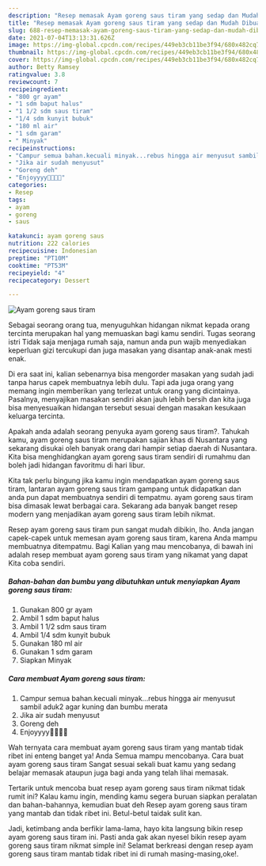 ```yaml
---
description: "Resep memasak Ayam goreng saus tiram yang sedap dan Mudah Dibuat"
title: "Resep memasak Ayam goreng saus tiram yang sedap dan Mudah Dibuat"
slug: 688-resep-memasak-ayam-goreng-saus-tiram-yang-sedap-dan-mudah-dibuat
date: 2021-07-04T13:13:31.626Z
image: https://img-global.cpcdn.com/recipes/449eb3cb11be3f94/680x482cq70/ayam-goreng-saus-tiram-foto-resep-utama.jpg
thumbnail: https://img-global.cpcdn.com/recipes/449eb3cb11be3f94/680x482cq70/ayam-goreng-saus-tiram-foto-resep-utama.jpg
cover: https://img-global.cpcdn.com/recipes/449eb3cb11be3f94/680x482cq70/ayam-goreng-saus-tiram-foto-resep-utama.jpg
author: Betty Ramsey
ratingvalue: 3.8
reviewcount: 7
recipeingredient:
- "800 gr ayam"
- "1 sdm baput halus"
- "1 1/2 sdm saus tiram"
- "1/4 sdm kunyit bubuk"
- "180 ml air"
- "1 sdm garam"
- " Minyak"
recipeinstructions:
- "Campur semua bahan.kecuali minyak...rebus hingga air menyusut sambil aduk2 agar kuning dan bumbu merata"
- "Jika air sudah menyusut"
- "Goreng deh"
- "Enjoyyyy🤤🤤🤤🤤"
categories:
- Resep
tags:
- ayam
- goreng
- saus

katakunci: ayam goreng saus 
nutrition: 222 calories
recipecuisine: Indonesian
preptime: "PT10M"
cooktime: "PT53M"
recipeyield: "4"
recipecategory: Dessert

---
```



![Ayam goreng saus tiram](https://img-global.cpcdn.com/recipes/449eb3cb11be3f94/680x482cq70/ayam-goreng-saus-tiram-foto-resep-utama.jpg)

Sebagai seorang orang tua, menyuguhkan hidangan nikmat kepada orang tercinta merupakan hal yang memuaskan bagi kamu sendiri. Tugas seorang istri Tidak saja menjaga rumah saja, namun anda pun wajib menyediakan keperluan gizi tercukupi dan juga masakan yang disantap anak-anak mesti enak.

Di era  saat ini, kalian sebenarnya bisa mengorder masakan yang sudah jadi tanpa harus capek membuatnya lebih dulu. Tapi ada juga orang yang memang ingin memberikan yang terlezat untuk orang yang dicintainya. Pasalnya, menyajikan masakan sendiri akan jauh lebih bersih dan kita juga bisa menyesuaikan hidangan tersebut sesuai dengan masakan kesukaan keluarga tercinta. 



Apakah anda adalah seorang penyuka ayam goreng saus tiram?. Tahukah kamu, ayam goreng saus tiram merupakan sajian khas di Nusantara yang sekarang disukai oleh banyak orang dari hampir setiap daerah di Nusantara. Kita bisa menghidangkan ayam goreng saus tiram sendiri di rumahmu dan boleh jadi hidangan favoritmu di hari libur.

Kita tak perlu bingung jika kamu ingin mendapatkan ayam goreng saus tiram, lantaran ayam goreng saus tiram gampang untuk didapatkan dan anda pun dapat membuatnya sendiri di tempatmu. ayam goreng saus tiram bisa dimasak lewat berbagai cara. Sekarang ada banyak banget resep modern yang menjadikan ayam goreng saus tiram lebih nikmat.

Resep ayam goreng saus tiram pun sangat mudah dibikin, lho. Anda jangan capek-capek untuk memesan ayam goreng saus tiram, karena Anda mampu membuatnya ditempatmu. Bagi Kalian yang mau mencobanya, di bawah ini adalah resep membuat ayam goreng saus tiram yang nikamat yang dapat Kita coba sendiri.

<!--inarticleads1-->

##### Bahan-bahan dan bumbu yang dibutuhkan untuk menyiapkan Ayam goreng saus tiram:

1. Gunakan 800 gr ayam
1. Ambil 1 sdm baput halus
1. Ambil 1 1/2 sdm saus tiram
1. Ambil 1/4 sdm kunyit bubuk
1. Gunakan 180 ml air
1. Gunakan 1 sdm garam
1. Siapkan  Minyak




<!--inarticleads2-->

##### Cara membuat Ayam goreng saus tiram:

1. Campur semua bahan.kecuali minyak...rebus hingga air menyusut sambil aduk2 agar kuning dan bumbu merata
1. Jika air sudah menyusut
1. Goreng deh
1. Enjoyyyy🤤🤤🤤🤤




Wah ternyata cara membuat ayam goreng saus tiram yang mantab tidak ribet ini enteng banget ya! Anda Semua mampu mencobanya. Cara buat ayam goreng saus tiram Sangat sesuai sekali buat kamu yang sedang belajar memasak ataupun juga bagi anda yang telah lihai memasak.

Tertarik untuk mencoba buat resep ayam goreng saus tiram nikmat tidak rumit ini? Kalau kamu ingin, mending kamu segera buruan siapkan peralatan dan bahan-bahannya, kemudian buat deh Resep ayam goreng saus tiram yang mantab dan tidak ribet ini. Betul-betul taidak sulit kan. 

Jadi, ketimbang anda berfikir lama-lama, hayo kita langsung bikin resep ayam goreng saus tiram ini. Pasti anda gak akan nyesel bikin resep ayam goreng saus tiram nikmat simple ini! Selamat berkreasi dengan resep ayam goreng saus tiram mantab tidak ribet ini di rumah masing-masing,oke!.

